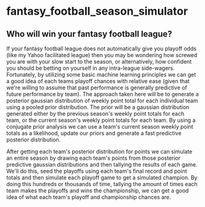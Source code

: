 # fantasy_football_season_simulator

## Who will win your fantasy football league?
If your fantasy football league does not automatically give you playoff odds (like my Yahoo facilitated league) then you may be wondering how screwed you are with your slow start to the season, or alternatively, how confident you should be betting on yourself in any intra-league side-wagers. Fortunately, by utilizing some basic machine learning principles we can get a good idea of each teams playoff chances with relative ease (given that we're willing to assume that past performance is generally predictive of future performance by team). The approach taken here will be to generate a posterior gaussian distribution of weekly point total for each individual team using a pooled prior distribution. The prior will be a gaussian distribution generated either by the previous season's weekly point totals for each team, or the current season's weekly point totals for each team. By using a conjugate prior analysis we can use a team's current season weekly point totals as a likelihood, update our priors and generate a fast predictive posterior distribution.

After getting each team's posterior distribution for points we can simulate an entire season by drawing each team's points from those posterior predictive gaussian distributions and then tallying the results of each game. We'll do this, seed the playoffs using each team's final record and point totals and then simulate each playoff game to get a simulated champion. By doing this hundreds or thousands of time, tallying the amount of times each team makes the playoffs and wins the championship, we can get a good idea of what each team's playoff and championship chances are.
